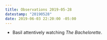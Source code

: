 ```yaml
---
title: Observations 2019-05-28
datestamp: "20190528"
date: 2019-06-03 22:20:00 -05:00
---
```


- Basil attentively watching *The Bachelorette*.
